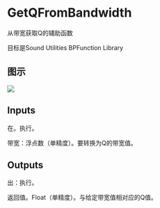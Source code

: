 # GetQFromBandwidth

从带宽获取Q的辅助函数

目标是Sound Utilities BPFunction Library

## 图示

![]($-20221218-20594508.png)

## Inputs

在。执行。

带宽：浮点数（单精度）。要转换为Q的带宽值。

## Outputs

出：执行。

返回值。Float（单精度）。与给定带宽值相对应的Q值。
